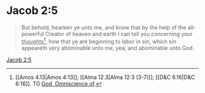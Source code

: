 # Jacob 2:5

> But behold, hearken ye unto me, and know that by the help of the all-powerful Creator of heaven and earth I can tell you concerning your <u>thoughts</u>[^a], how that ye are beginning to labor in sin, which sin appeareth very abominable unto me, yea, and abominable unto God.

[Jacob 2:5](https://www.churchofjesuschrist.org/study/scriptures/bofm/jacob/2?lang=eng&id=p5#p5)


[^a]: [[Amos 4.13|Amos 4:13]]; [[Alma 12.3|Alma 12:3 (3-7)]]; [[D&C 6.16|D&C 6:16]]. TG [God, Omniscience of](https://www.churchofjesuschrist.org/study/scriptures/tg/god-omniscience-of?lang=eng).

